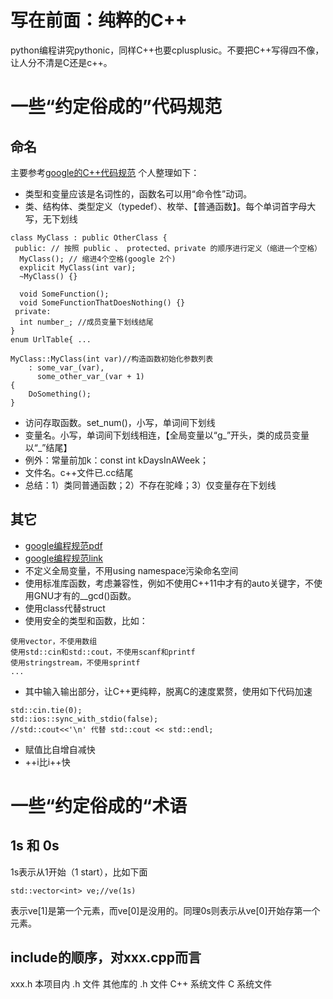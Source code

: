 # 写在前面：纯粹的C++
python编程讲究pythonic，同样C++也要cplusplusic。不要把C++写得四不像，让人分不清是C还是c++。
# 一些“约定俗成的”代码规范
## 命名
主要参考[google的C++代码规范](https://blog.csdn.net/freeking101/article/details/78930381)
个人整理如下：
* 类型和变量应该是名词性的，函数名可以用“命令性”动词。
* 类、结构体、类型定义（typedef）、枚举、【普通函数】。每个单词首字母大写，无下划线
```
class MyClass : public OtherClass {
 public: // 按照 public 、 protected、private 的顺序进行定义（缩进一个空格）
  MyClass(); // 缩进4个空格(google 2个)
  explicit MyClass(int var);
  ~MyClass() {}

  void SomeFunction();
  void SomeFunctionThatDoesNothing() {}
 private:
  int number_; //成员变量下划线结尾
}
enum UrlTable{ ...
```
```
MyClass::MyClass(int var)//构造函数初始化参数列表
    : some_var_(var),
      some_other_var_(var + 1) 
{
    DoSomething();
}
```
* 访问存取函数。set_num()，小写，单词间下划线
* 变量名。小写，单词间下划线相连，【全局变量以“g_”开头，类的成员变量以“_”结尾】
* 例外：常量前加k：const int kDaysInAWeek；
* 文件名。c++文件已.cc结尾
* 总结：1）类同普通函数；2）不存在驼峰；3）仅变量存在下划线
## 其它
* [google编程规范pdf](http://106.53.5.24:65533/static/file/google%E7%BC%96%E7%A8%8B%E8%A7%84%E8%8C%83C%2B%2B.pdf)
* [google编程规范link](https://zh-google-styleguide.readthedocs.io/en/latest/google-cpp-styleguide/comments/)
* 不定义全局变量，不用using namespace污染命名空间
* 使用标准库函数，考虑兼容性，例如不使用C++11中才有的auto关键字，不使用GNU才有的__gcd()函数。
* 使用class代替struct
* 使用安全的类型和函数，比如：
```
使用vector，不使用数组
使用std::cin和std::cout，不使用scanf和printf
使用stringstream，不使用sprintf
...
```
* 其中输入输出部分，让C++更纯粹，脱离C的速度累赘，使用如下代码加速
```
std::cin.tie(0);
std::ios::sync_with_stdio(false);
//std::cout<<'\n' 代替 std::cout << std::endl;
```
* 赋值比自增自减快
* ++i比i++快
# 一些“约定俗成的“术语
## 1s 和 0s
1s表示从1开始（1 start），比如下面
```
std::vector<int> ve;//ve(1s)
```
表示ve[1]是第一个元素，而ve[0]是没用的。同理0s则表示从ve[0]开始存第一个元素。


## include的顺序，对xxx.cpp而言
xxx.h
本项目内 .h 文件
其他库的 .h 文件
C++ 系统文件
C 系统文件